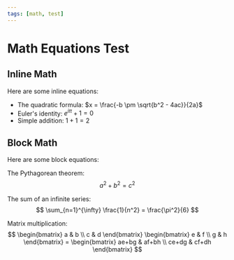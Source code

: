 ```yaml
---
tags: [math, test]
---
```


# Math Equations Test

## Inline Math
Here are some inline equations:
- The quadratic formula: $x = \frac{-b \pm \sqrt{b^2 - 4ac}}{2a}$
- Euler's identity: $e^{i\pi} + 1 = 0$
- Simple addition: $1 + 1 = 2$

## Block Math
Here are some block equations:

The Pythagorean theorem:
$$
a^2 + b^2 = c^2
$$

The sum of an infinite series:
$$
\sum_{n=1}^{\infty} \frac{1}{n^2} = \frac{\pi^2}{6}
$$

Matrix multiplication:
$$
\begin{bmatrix} 
a & b \\
c & d
\end{bmatrix}
\begin{bmatrix}
e & f \\
g & h
\end{bmatrix} =
\begin{bmatrix}
ae+bg & af+bh \\
ce+dg & cf+dh
\end{bmatrix}
$$ 